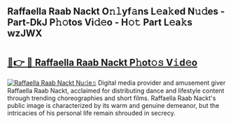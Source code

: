 ## Raffaella Raab Nackt O𝚗𝚕yf𝚊ns L𝚎a𝚔ed N𝚞𝚍es - Part-DkJ P𝚑𝚘tos Vi𝚍𝚎o - H𝚘𝚝 Part L𝚎a𝚔s wzJWX

# <h2><a href="http://kf3a07.oniu.top/?m=Raffaella+Raab+Nackt">🔗👉 🔴 Raffaella Raab Nackt P𝚑ot𝚘𝚜 V𝚒d𝚎o</a></h2>

[![Raffaella Raab Nackt Nu𝚍e𝚜](https://i.imgur.com/0qMVB7G.gif)](http://kf3a07.oniu.top/?m=Raffaella+Raab+Nackt)
Digital media provider and amusement giver Raffaella Raab Nackt, acclaimed for distributing dance and lifestyle content through trending choreographies and short films. Raffaella Raab Nackt's public image is characterized by its warm and genuine demeanor, but the intricacies of his personal life remain shrouded in secrecy.  
